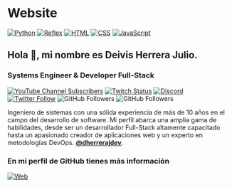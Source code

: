 # Website

[![Python](https://img.shields.io/badge/Python-3.11+-yellow?style=for-the-badge&logo=python&logoColor=white&labelColor=101010)](https://python.org)
[![Reflex](https://img.shields.io/badge/Reflex-0.3.10+-5646ED?style=for-the-badge&logo=reflex&logoColor=white&labelColor=101010)](https://reflex.dev)
[![HTML](https://img.shields.io/badge/HTML-orange?style=for-the-badge&logo=html5&logoColor=white&labelColor=101010)](https://developer.mozilla.org/es/docs/Web/HTML)
[![CSS](https://img.shields.io/badge/CSS-blue?style=for-the-badge&logo=css3&logoColor=white&labelColor=101010)](https://developer.mozilla.org/es/docs/Web/CSS)
[![JavaScript](https://img.shields.io/badge/JavaScript-yellow?style=for-the-badge&logo=javascript&logoColor=white&labelColor=101010)](https://developer.mozilla.org/es/docs/Web/JavaScript)

## Hola 👋, mi nombre es Deivis Herrera Julio.
### Systems Engineer & Developer Full-Stack

[![YouTube Channel Subscribers](https://img.shields.io/youtube/channel/subscribers/UCxPD7bsocoAMq8Dj18kmGyQ?style=social)](https://youtube.com/@dherrerajdev?sub_confirmation=1)
[![Twitch Status](https://img.shields.io/twitch/status/deivisaherreraj?style=social)](https://twitch.com/deivisaherreraj)
[![Discord](https://img.shields.io/discord/1207900147326132254?style=social&label=Discord&logo=discord)](https://discord.gg/4pqbjXsrUX)
[![Twitter Follow](https://img.shields.io/twitter/follow/deivisaherreraj?style=social)](https://twitter.com/deivisaherreraj)
![GitHub Followers](https://img.shields.io/github/followers/deivisaherreraj?style=social)
![GitHub Followers](https://img.shields.io/github/stars/deivisaherreraj?style=social)

Ingeniero de sistemas con una sólida experiencia de más de 10 años en el campo del desarrollo de software. Mi perfil abarca una amplia gama de habilidades, desde ser un desarrollador Full-Stack altamente capacitado hasta un apasionado creador de aplicaciones web y un experto en metodologías DevOps. **[@dherrerajdev](https://dherrerajdev.netlify.app)**.

### En mi perfil de GitHub tienes más información

[![Web](https://img.shields.io/badge/GitHub-DHerreraJDev-14a1f0?style=for-the-badge&logo=github&logoColor=white&labelColor=101010)](https://github.com/deivisaherreraj)